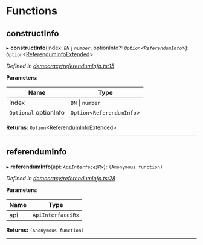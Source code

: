 

# Functions

<a id="constructinfo"></a>

##  constructInfo

▸ **constructInfo**(index: *`BN` \| `number`*, optionInfo?: *`Option`<`ReferendumInfo`>*): `Option`<[ReferendumInfoExtended](../classes/_type_referenduminfoextended_.referenduminfoextended.md)>

*Defined in [democracy/referendumInfo.ts:15](https://github.com/polkadot-js/api/blob/6d5f297/packages/api-derive/src/democracy/referendumInfo.ts#L15)*

**Parameters:**

| Name | Type |
| ------ | ------ |
| index | `BN` \| `number` |
| `Optional` optionInfo | `Option`<`ReferendumInfo`> |

**Returns:** `Option`<[ReferendumInfoExtended](../classes/_type_referenduminfoextended_.referenduminfoextended.md)>

___
<a id="referenduminfo"></a>

##  referendumInfo

▸ **referendumInfo**(api: *`ApiInterface$Rx`*): `(Anonymous function)`

*Defined in [democracy/referendumInfo.ts:28](https://github.com/polkadot-js/api/blob/6d5f297/packages/api-derive/src/democracy/referendumInfo.ts#L28)*

**Parameters:**

| Name | Type |
| ------ | ------ |
| api | `ApiInterface$Rx` |

**Returns:** `(Anonymous function)`

___


